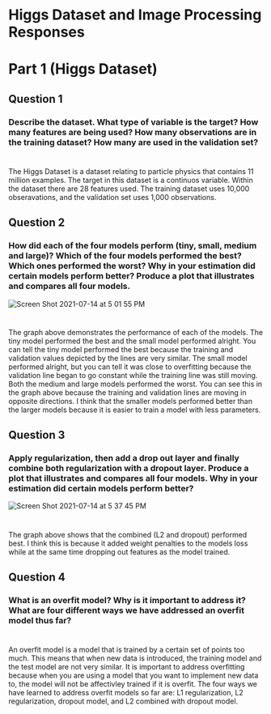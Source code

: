 # Higgs Dataset and Image Processing Responses

# Part 1 (Higgs Dataset)

## Question 1 
### Describe the dataset. What type of variable is the target? How many features are being used? How many observations are in the training dataset? How many are used in the validation set?

#
The Higgs Dataset is a dataset relating to particle physics that contains 11 million examples. The target in this dataset is a continuos variable. Within the dataset there are 28 features used. The training dataset uses 10,000 obseravations, and the validation set uses 1,000 observations. 

## Question 2
### How did each of the four models perform (tiny, small, medium and large)? Which of the four models performed the best? Which ones performed the worst? Why in your estimation did certain models perform better? Produce a plot that illustrates and compares all four models.

![Screen Shot 2021-07-14 at 5 01 55 PM](https://user-images.githubusercontent.com/60228369/125692930-ac32217a-bc17-466f-b005-cdbb0606f597.png)

#
The graph above demonstrates the performance of each of the models. The tiny model performed the best and the small model performed alright. You can tell the tiny model performed the best because the training and validation values depicted by the lines are very similar. The small model performed alright, but you can tell it was close to overfitting because the validation line began to go constant while the training line was still moving. Both the medium and large models performed the worst. You can see this in the graph above because the training and validation lines are moving in opposite directions. I think that the smaller models performed better than the larger models because it is easier to train a model with less parameters. 


## Question 3
### Apply regularization, then add a drop out layer and finally combine both regularization with a dropout layer. Produce a plot that illustrates and compares all four models. Why in your estimation did certain models perform better?

![Screen Shot 2021-07-14 at 5 37 45 PM](https://user-images.githubusercontent.com/60228369/125708702-7cb56444-92c1-4a97-b0aa-13b9759df87f.png)

#
The graph above shows that the combined (L2 and dropout) performed best. I think this is because it added weight penalties to the models loss while at the same time dropping out features as the model trained. 

## Question 4
### What is an overfit model? Why is it important to address it? What are four different ways we have addressed an overfit model thus far?

#
An overfit model is a model that is trained by a certain set of points too much. This means that when new data is introduced, the training model and the test model are not very similar. It is important to address overfitting because when you are using a model that you want to implement new data to, the model will not be affectivley trained if it is overfit. The four ways we have learned to address overfit models so far are: L1 regularization, L2 regularization, dropout model, and L2 combined with dropout model. 
